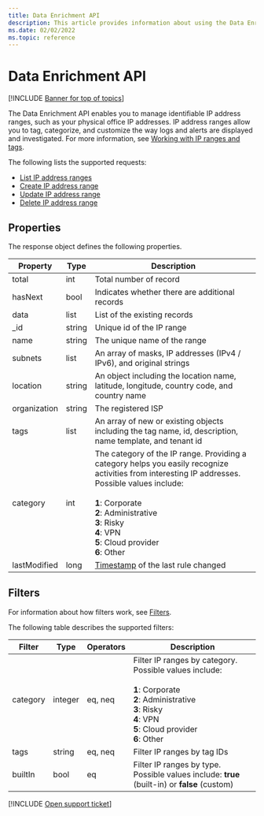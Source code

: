 ```yaml
---
title: Data Enrichment API
description: This article provides information about using the Data Enrichment API.
ms.date: 02/02/2022
ms.topic: reference
---
```

# Data Enrichment API

[!INCLUDE [Banner for top of topics](includes/banner.md)]

The Data Enrichment API enables you to manage identifiable IP address ranges, such as your physical office IP addresses. IP address ranges allow you to tag, categorize, and customize the way logs and alerts are displayed and investigated. For more information, see [Working with IP ranges and tags](ip-tags.md).

The following lists the supported requests:

- [List IP address ranges](api-data-enrichment-list.md)
- [Create IP address range](api-data-enrichment-create.md)
- [Update IP address range](api-data-enrichment-update.md)
- [Delete IP address range](api-data-enrichment-delete.md)

## Properties

The response object defines the following properties.

| Property | Type | Description |
| --- | --- | --- |
| total | int | Total number of record |
| hasNext | bool | Indicates whether there are additional records |
| data | list | List of the existing records |
| _id | string | Unique id of the IP range |
| name | string | The unique name of the range |
| subnets | list | An array of masks, IP addresses (IPv4 / IPv6), and original strings |
| location | string | An object including the location name, latitude, longitude, country code, and country name |
| organization | string | The registered ISP |
| tags| list | An array of new or existing objects including the tag name, id, description, name template, and tenant id |
| category | int | The category of the IP range. Providing a category helps you easily recognize activities from interesting IP addresses. Possible values include:<br /><br />**1**: Corporate<br />**2**: Administrative<br />**3**: Risky<br />**4**: VPN<br />**5**: Cloud provider<br />**6**: Other |
| lastModified | long | [Timestamp](api-introduction.md#timestamps) of the last rule changed |

## Filters

For information about how filters work, see [Filters](api-introduction.md#filters).

The following table describes the supported filters:

| Filter | Type | Operators | Description |
| --- | --- | --- | --- |
| category | integer | eq, neq | Filter IP ranges by category. Possible values include:<br /><br />**1**: Corporate<br />**2**: Administrative<br />**3**: Risky<br />**4**: VPN<br />**5**: Cloud provider<br />**6**: Other |
| tags | string | eq, neq | Filter IP ranges by tag IDs |
| builtIn | bool | eq | Filter IP ranges by type. Possible values include: **true** (built-in) or **false** (custom) |

[!INCLUDE [Open support ticket](includes/support.md)]
